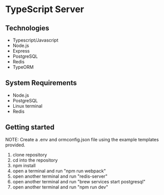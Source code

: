 # TypeScript Server

## Technologies

- Typescript/Javascript
- Node.js
- Express
- PostgreSQL
- Redis
- TypeORM

## System Requirements

- Node.js
- PostgreSQL
- Linux terminal
- Redis

## Getting started

NOTE: Create a .env and ormconfig.json file using the example templates provided.

1. clone repository
2. cd into the repository
3. npm install
4. open a terminal and run "npm run webpack"
5. open another terminal and run "redis-server"
6. open another terminal and run "brew services start postgresql"
7. open another terminal and run "npm run dev"
